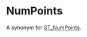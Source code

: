 # NumPoints

A synonym for [ST_NumPoints](/sql-statements-structure/geographic-geometric-features/linestring-properties/st_numpoints).